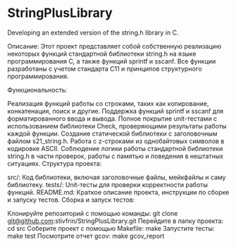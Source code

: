 # StringPlusLibrary
 Developing an extended version of the string.h library in C.

Описание:
Этот проект представляет собой собственную реализацию некоторых функций стандартной библиотеки string.h на языке программирования C, а также функций sprintf и sscanf. Все функции разработаны с учетом стандарта C11 и принципов структурного программирования.

Функциональность:

Реализация функций работы со строками, таких как копирование, конкатенация, поиск и другие.
Поддержка функций sprintf и sscanf для форматированного ввода и вывода.
Полное покрытие unit-тестами с использованием библиотеки Check, проверяющими результаты работы каждой функции.
Создание статической библиотеки с заголовочным файлом s21_string.h.
Работа с z-строками из однобайтовых символов в кодировке ASCII.
Соблюдение логики работы стандартной библиотеки string.h в части проверок, работы с памятью и поведения в нештатных ситуациях.
Структура проекта:

src/: Код библиотеки, включая заголовочные файлы, мейкфайлы и саму библиотеку.
tests/: Unit-тесты для проверки корректности работы функций.
README.md: Краткое описание проекта, инструкции по сборке и запуску тестов.
Сборка и запуск тестов:

Клонируйте репозиторий с помощью команды: git clone git@github.com:stivfrin/StringPlusLibrary.git
Перейдите в папку проекта: cd src
Соберите проект с помощью Makefile: make
Запустите тесты: make test
Посмотрите отчет gcov: make gcov_report
